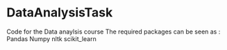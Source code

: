 # DataAnalysisTask
Code for the Data anaylsis course
The required packages can be seen as :
Pandas
Numpy
nltk
scikit_learn
